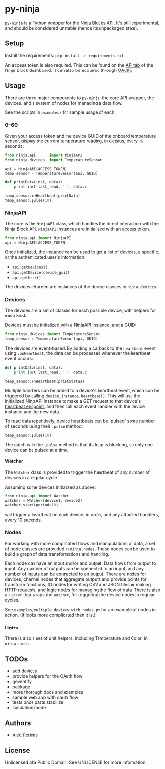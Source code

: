 # py-ninja

`py-ninja` is a Python wrapper for the [Ninja Blocks](http://ninjablocks.com/) [API](http://docs.ninja.is/). It's still experimental, and should be considered unstable (hence its unpackaged state).

## Setup

Install the requirements: `pip install -r requirements.txt`

An access token is also required. This can be found on the [API tab](https://a.ninja.is/you#apiTab) of the Ninja Block dashboard. It can also be acquired through [OAuth](http://docs.ninja.is/authentication.html).

## Usage

There are three major components to `py-ninja`: the core API wrapper, the devices, and a system of nodes for managing a data flow.

See the scripts in `examples/` for sample usage of each.

### 0–60

Given your access token and the device GUID of the onboard temperature sensor, display the current temperature reading, in Celsius, every 10 seconds:

```python
from ninja.api      import NinjaAPI
from ninja.devices  import TemperatureSensor

api = NinjaAPI(ACCESS_TOKEN)
temp_sensor = TemperatureSensor(api, GUID)

def printData(inst, data):
    print inst.last_read, ':', data.c

temp_sensor.onHeartbeat(printData)
temp_sensor.pulse(10)
```


### NinjaAPI

The core is the `NinjaAPI` class, which handles the direct interaction with the Ninja Block API. `NinjaAPI` instances are initialized with an access token.

```python
from ninja.api import NinjaAPI
api = NinjaAPI(ACCESS_TOKEN)
```

Once initialized, the instance can be used to get a list of devices, a specific, or the authenticated user's information.

* `api.getDevices()`
* `api.getDevice(device_guid)`
* `api.getUser()`

The devices returned are instances of the device classes in `ninja.devices`.



### Devices

The devices are a set of classes for each possible device, with helpers for each kind. 

Devices must be initialized with a NinjaAPI instance, and a GUID:

```python
from ninja.devices import TemperatureSensor
temp_sensor = TemperatureSensor(api, GUID)
```

The devices are event-based. By adding a callback to the `heartbeat` event using `.onHeartbeat`, the data can be processed whenever the heartbeat event occurs:

```python
def printData(inst, data):
	print inst.last_read, ':', data.c

temp_sensor.onHeartbeat(printStatus)
```

Multiple handlers can be added to a device's heartbeat event, which can be triggered by calling `device_instance.heartbeat()`. This will use the initialized NinjaAPI instance to make a GET request to that device's [heartbeat endpoint](http://docs.ninja.is/device.html#device-get-heartbeat), and then call each event handler with the device instance and the new data.

To read data repetitively, device heartbeats can be 'pulsed' some number of seconds using their `.pulse` method:

```python
temp_sensor.pulse(10)
```

The catch with the `.pulse` method is that its loop is blocking, so only one device can be pulsed at a time. 

#### Watcher

The `Watcher` class is provided to trigger the heartbeat of any number of devices in a regular cycle.

Assuming some devices initialized as above:

```python
from ninja.api import Watcher
watcher = Watcher(device1, device2)
watcher.start(period=10)
```

will trigger a heartbeat on each device, in order, and any attached handlers, every 10 seconds.


### Nodes

For working with more complicated flows and manipulations of data, a set of node classes are provided in `ninja.nodes`. These nodes can be used to build a graph of data transformations and handling.

Each node can have an input and/or and output. Data flows from output to input. Any number of outputs can be connected to an input, and any number of inputs can be connected to an output. There are nodes for devices, channel nodes that aggregate outputs and provide points for transform functions, IO nodes for writing CSV and JSON files or making HTTP requests, and logic nodes for managing the flow of data. There is also a `Ticker` that wraps the `Watcher`, for triggering the device nodes in regular cycles.

See `examples/multiple_devices_with_nodes.py` for an example of nodes in action. (It looks more complicated than it is.)


### Units

There is also a set of unit helpers, including Temperature and Color, in `ninja.units`.



## TODOs

* add devices
* provide helpers for the OAuth flow
* geventify
* package
* more thorough docs and examples
* sample web app with oauth flow
* tests once parts stabilize
* simulation mode


## Authors

* [Alec Perkins](http://alecperkins.net)

## License

Unlicensed aka Public Domain. See UNLICENSE for more information.

